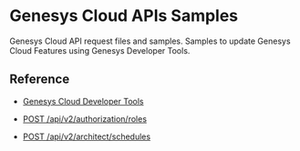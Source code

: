 
# Genesys Cloud APIs Samples

Genesys Cloud API request files and samples.
Samples to update Genesys Cloud Features using Genesys Developer Tools.



## Reference

 - [Genesys Cloud Developer Tools](https://developer.genesys.cloud/developer-tools/)

 - [POST /api/v2/authorization/roles](https://developer.genesys.cloud/devapps/api-explorer#post-api-v2-authorization-roles)

 - [POST /api/v2/architect/schedules](https://developer.genesys.cloud/devapps/api-explorer#post-api-v2-architect-schedules)
 
